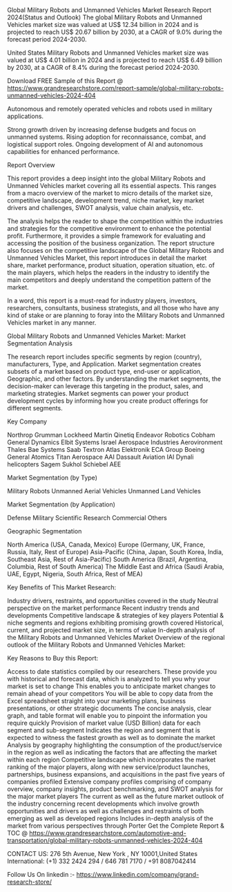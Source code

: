 Global Military Robots and Unmanned Vehicles Market Research Report 2024(Status and Outlook)
The global Military Robots and Unmanned Vehicles market size was valued at US$ 12.34 billion in 2024 and is projected to reach US$ 20.67 billion by 2030, at a CAGR of 9.0% during the forecast period 2024-2030.

United States Military Robots and Unmanned Vehicles market size was valued at US$ 4.01 billion in 2024 and is projected to reach US$ 6.49 billion by 2030, at a CAGR of 8.4% during the forecast period 2024-2030.

Download FREE Sample of this Report @ https://www.grandresearchstore.com/report-sample/global-military-robots-unmanned-vehicles-2024-404

Autonomous and remotely operated vehicles and robots used in military applications.

Strong growth driven by increasing defense budgets and focus on unmanned systems. Rising adoption for reconnaissance, combat, and logistical support roles. Ongoing development of AI and autonomous capabilities for enhanced performance.

Report Overview

This report provides a deep insight into the global Military Robots and Unmanned Vehicles market covering all its essential aspects. This ranges from a macro overview of the market to micro details of the market size, competitive landscape, development trend, niche market, key market drivers and challenges, SWOT analysis, value chain analysis, etc.

The analysis helps the reader to shape the competition within the industries and strategies for the competitive environment to enhance the potential profit. Furthermore, it provides a simple framework for evaluating and accessing the position of the business organization. The report structure also focuses on the competitive landscape of the Global Military Robots and Unmanned Vehicles Market, this report introduces in detail the market share, market performance, product situation, operation situation, etc. of the main players, which helps the readers in the industry to identify the main competitors and deeply understand the competition pattern of the market.

In a word, this report is a must-read for industry players, investors, researchers, consultants, business strategists, and all those who have any kind of stake or are planning to foray into the Military Robots and Unmanned Vehicles market in any manner.

Global Military Robots and Unmanned Vehicles Market: Market Segmentation Analysis

The research report includes specific segments by region (country), manufacturers, Type, and Application. Market segmentation creates subsets of a market based on product type, end-user or application, Geographic, and other factors. By understanding the market segments, the decision-maker can leverage this targeting in the product, sales, and marketing strategies. Market segments can power your product development cycles by informing how you create product offerings for different segments.

Key Company

Northrop Grumman
Lockheed Martin
Qinetiq
Endeavor Robotics
Cobham
General Dynamics
Elbit Systems
Israel Aerospace Industries
Aerovironment
Thales
Bae Systems
Saab
Textron
Atlas Elektronik
ECA Group
Boeing
General Atomics
Titan Aerospace
AAI
Dassault Aviation
IAI
Dynali helicopters
Sagem
Sukhol
Schiebel
AEE

Market Segmentation (by Type)

Military Robots
Unmanned Aerial Vehicles
Unmanned Land Vehicles

Market Segmentation (by Application)

Defense
Military
Scientific Research
Commercial
Others

Geographic Segmentation

North America (USA, Canada, Mexico)
Europe (Germany, UK, France, Russia, Italy, Rest of Europe)
Asia-Pacific (China, Japan, South Korea, India, Southeast Asia, Rest of Asia-Pacific)
South America (Brazil, Argentina, Columbia, Rest of South America)
The Middle East and Africa (Saudi Arabia, UAE, Egypt, Nigeria, South Africa, Rest of MEA)

Key Benefits of This Market Research:

Industry drivers, restraints, and opportunities covered in the study
Neutral perspective on the market performance
Recent industry trends and developments
Competitive landscape & strategies of key players
Potential & niche segments and regions exhibiting promising growth covered
Historical, current, and projected market size, in terms of value
In-depth analysis of the Military Robots and Unmanned Vehicles Market
Overview of the regional outlook of the Military Robots and Unmanned Vehicles Market:

Key Reasons to Buy this Report:

Access to date statistics compiled by our researchers. These provide you with historical and forecast data, which is analyzed to tell you why your market is set to change
This enables you to anticipate market changes to remain ahead of your competitors
You will be able to copy data from the Excel spreadsheet straight into your marketing plans, business presentations, or other strategic documents
The concise analysis, clear graph, and table format will enable you to pinpoint the information you require quickly
Provision of market value (USD Billion) data for each segment and sub-segment
Indicates the region and segment that is expected to witness the fastest growth as well as to dominate the market
Analysis by geography highlighting the consumption of the product/service in the region as well as indicating the factors that are affecting the market within each region
Competitive landscape which incorporates the market ranking of the major players, along with new service/product launches, partnerships, business expansions, and acquisitions in the past five years of companies profiled
Extensive company profiles comprising of company overview, company insights, product benchmarking, and SWOT analysis for the major market players
The current as well as the future market outlook of the industry concerning recent developments which involve growth opportunities and drivers as well as challenges and restraints of both emerging as well as developed regions
Includes in-depth analysis of the market from various perspectives through Porter
Get the Complete Report & TOC @ https://www.grandresearchstore.com/automotive-and-transportation/global-military-robots-unmanned-vehicles-2024-404

CONTACT US:
276 5th Avenue, New York , NY 10001,United States
International: (+1) 332 2424 294 / 646 781 7170 / +91 8087042414

Follow Us On linkedin :- https://www.linkedin.com/company/grand-research-store/
